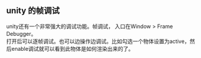 ## unity 的帧调试
unity还有一个非常强大的调试功能。帧调试，
入口在Window > Frame Debugger。  
打开后可以逐帧调试。也可以边操作边调试。比如勾选一个物体设置为active，然后enable调试就可以看到此物体是如何渲染出来的了。